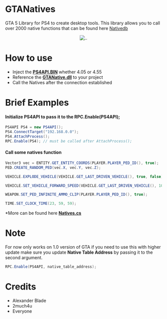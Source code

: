# GTANatives

GTA 5 Library for PS4 to create desktop tools.
This library allows you to call over 2000 native functions
that can be found here [Nativedb](http://www.dev-c.com/nativedb/)

<p align="center">
<img alt=".." src="https://x0.at/vq-.png"/>

</p>

# How to use
* Inject the **[PS4API.BIN](https://github.com/BISOON/ps4-api-server)** whether 4.05 or 4.55
* Reference the **[GTANative.dll](https://github.com/BISOON/GTA5-Native-Caller/tree/master/GTANatives/bin/Release)** to your project
* Call the Natives after the connection established

# Brief Examples
#### Initialize PS4API to pass it to the RPC.Enable(PS4API);
```csharp
PS4API PS4 = new PS4API();
PS4.ConnectTarget("192.168.0.0");
PS4.AttachProcess();
RPC.Enable(PS4); // must be called after AttachProcess();
```

#### Call some natives function
```csharp
Vector3 vec = ENTITY.GET_ENTITY_COORDS(PLAYER.PLAYER_PED_ID(), true);
PED.CREATE_RANDOM_PED(vec.X, vec.Y, vec.Z);
```
```csharp
VEHICLE.EXPLODE_VEHICLE(VEHICLE.GET_LAST_DRIVEN_VEHICLE(), true, false);
```
```csharp
VEHICLE.SET_VEHICLE_FORWARD_SPEED(VEHICLE.GET_LAST_DRIVEN_VEHICLE(), 100f);
```
```csharp
WEAPON.SET_PED_INFINITE_AMMO_CLIP(PLAYER.PLAYER_PED_ID(), true);
```
```csharp
TIME.SET_CLOCK_TIME(23, 59, 59);
```
*More can be found here **[Natives.cs](https://github.com/BISOON/GTA5-Native-Caller/blob/master/GTANatives/Natives.cs)**

# Note
For now only works on 1.0 version of GTA if you need to use this with higher update
make sure you update __Native Table Address__ by passing it to the second argument.
```csharp
RPC.Enable(PS4API, native_table_address);
```

# Credits
* Alexander Blade
* 2much4u
* Everyone
